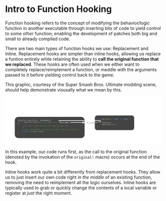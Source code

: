 # Intro to Function Hooking

Function hooking refers to the concept of modifying the behavior/logic function in another executable through inserting bits of code to yield control to some *other* function; enabling the development of patches both big and small to already compiled code.

There are two main types of function hooks we use: Replacement and Inline. Replacement hooks are simpler than inline hooks, allowing us replace a funtion entirely while retaining the ability to **call the original function that we replaced**. These hooks are often used when we either want to completely replace/reimplement a function, or meddle with the arguments passed to it before yielding control back to the game.

This graphic, courtesy of the Super Smash Bros. Ultimate modding scene, should help demonstrate visusally what we mean by this.

![Diagram depicting a function replacement hook](../assets/replacement-hook-example.svg)

In this example, our code runs first, as the call to the original function (denoted by the invokation of the `original!` macro) occurs at the end of the hook.

Inline hooks work quite a bit differently from replacement hooks. They allow us to just insert our own code right *in the middle* of an existing function, removing the need to reimplement all the logic ourselves. Inline hooks are typically used to grab or quickly change the contents of a local variable or register at *just* the right moment. 



